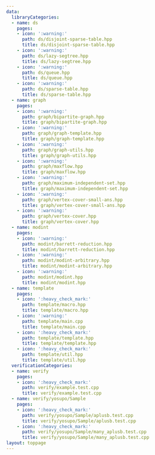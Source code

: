 ```yaml
---
data:
  libraryCategories:
  - name: ds
    pages:
    - icon: ':warning:'
      path: ds/disjoint-sparse-table.hpp
      title: ds/disjoint-sparse-table.hpp
    - icon: ':warning:'
      path: ds/lazy-segtree.hpp
      title: ds/lazy-segtree.hpp
    - icon: ':warning:'
      path: ds/queue.hpp
      title: ds/queue.hpp
    - icon: ':warning:'
      path: ds/sparse-table.hpp
      title: ds/sparse-table.hpp
  - name: graph
    pages:
    - icon: ':warning:'
      path: graph/bipartite-graph.hpp
      title: graph/bipartite-graph.hpp
    - icon: ':warning:'
      path: graph/graph-template.hpp
      title: graph/graph-template.hpp
    - icon: ':warning:'
      path: graph/graph-utils.hpp
      title: graph/graph-utils.hpp
    - icon: ':warning:'
      path: graph/maxflow.hpp
      title: graph/maxflow.hpp
    - icon: ':warning:'
      path: graph/maximum-independent-set.hpp
      title: graph/maximum-independent-set.hpp
    - icon: ':warning:'
      path: graph/vertex-cover-small-ans.hpp
      title: graph/vertex-cover-small-ans.hpp
    - icon: ':warning:'
      path: graph/vertex-cover.hpp
      title: graph/vertex-cover.hpp
  - name: modint
    pages:
    - icon: ':warning:'
      path: modint/barrett-reduction.hpp
      title: modint/barrett-reduction.hpp
    - icon: ':warning:'
      path: modint/modint-arbitrary.hpp
      title: modint/modint-arbitrary.hpp
    - icon: ':warning:'
      path: modint/modint.hpp
      title: modint/modint.hpp
  - name: template
    pages:
    - icon: ':heavy_check_mark:'
      path: template/macro.hpp
      title: template/macro.hpp
    - icon: ':warning:'
      path: template/main.cpp
      title: template/main.cpp
    - icon: ':heavy_check_mark:'
      path: template/template.hpp
      title: template/template.hpp
    - icon: ':heavy_check_mark:'
      path: template/util.hpp
      title: template/util.hpp
  verificationCategories:
  - name: verify
    pages:
    - icon: ':heavy_check_mark:'
      path: verify/example.test.cpp
      title: verify/example.test.cpp
  - name: verify/yosupo/Sample
    pages:
    - icon: ':heavy_check_mark:'
      path: verify/yosupo/Sample/aplusb.test.cpp
      title: verify/yosupo/Sample/aplusb.test.cpp
    - icon: ':heavy_check_mark:'
      path: verify/yosupo/Sample/many_aplusb.test.cpp
      title: verify/yosupo/Sample/many_aplusb.test.cpp
layout: toppage
---
```


